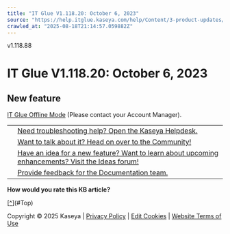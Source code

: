 ```yaml
---
title: "IT Glue V1.118.20: October 6, 2023"
source: "https://help.itglue.kaseya.com/help/Content/3-product-updates/it-glue-release-notes/V1.118.20%20-%202023-10-06.htm"
crawled_at: "2025-08-18T21:14:57.059882Z"
---
```


v1.118.88

# IT Glue V1.118.20: October 6, 2023

## New feature

[IT Glue Offline Mode](https://helpdesk.kaseya.com/hc/en-gb/articles/10140815728529-Deployment-guide-for-offline-mode-sync-service-and-browser-extension) (Please contact your Account Manager).

|  |  |
| --- | --- |
|  | [Need troubleshooting help? Open the Kaseya Helpdesk.](https://helpdesk.kaseya.com/) |
|  | [Want to talk about it? Head on over to the Community!](https://community.kaseya.com/it-operations) |
|  | [Have an idea for a new feature? Want to learn about upcoming enhancements? Visit the Ideas forum!](https://community.kaseya.com/ideas/categories/ITGlue-ideas-portal) |
|  | [Provide feedback for the Documentation team.](javascript:(function()%7BSendLinkByMail()%3B%7D)()%3B) |

**How would you rate this KB article?**

[[^](#Top)](#Top)

Copyright © 2025 Kaseya | [Privacy Policy](https://www.kaseya.com/legal/kaseya-privacy-statement/) | [Edit Cookies](#) | [Website Terms of Use](https://www.kaseya.com/legal/website-terms-of-use/)
